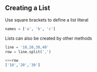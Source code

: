 ## Creating a List

Use square brackets to define a list literal

```python
names = ['a', 'b', 'c']
```

Lists can also be created by other methods

```python
line = '10,20,30,40'
row = line.split(',')

>>>row
['10','20','30']
```


